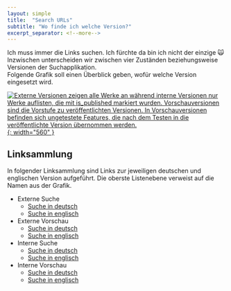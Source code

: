 ```yaml
---
layout: simple
title:  "Search URLs"
subtitle: "Wo finde ich welche Version?"
excerpt_separator: <!--more-->
---
```


Ich muss immer die Links suchen. Ich fürchte da bin ich nicht der einzige 🙀<br>
Inzwischen unterscheiden wir zwischen vier Zuständen beziehungsweise Versionen der Suchapplikation.<br>
Folgende Grafik soll einen Überblick geben, wofür welche Version eingesetzt wird.

[![Externe Versionen zeigen alle Werke an während interne Versionen nur Werke auflisten, die mit is_published markiert wurden. Vorschauversionen sind die Vorstufe zu veröffentlichten Versionen. In Vorschauversionen befinden sich ungetestete Features, die nach dem Testen in die veröffentlichte Version übernommen werden.](/intern/assets/images/search-app-version-overview.svg){: width="560" }](/intern/assets/images/search-app-version-overview.svg)
<!--more-->

## Linksammlung

In folgender Linksammlung sind Links zur jeweiligen deutschen und englischen Version aufgeführt. Die oberste Listenebene verweist auf die Namen aus der Grafik.

- Externe Suche
  - [Suche in deutsch](https://lucascranach.org/de/search/)
  - [Suche in englisch](https://lucascranach.org/de/search/)
- Externe Vorschau
  - [Suche in deutsch](https://lucascranach.org/de/intern/search-external-preview/)
  - [Suche in englisch](https://lucascranach.org/en/intern/search-external-preview/)
- Interne Suche
  - [Suche in deutsch](https://lucascranach.org/de/intern/search/)
  - [Suche in englisch](https://lucascranach.org/en/intern/search/)
- Interne Vorschau
  - [Suche in deutsch](https://lucascranach.org/de/intern/search-internal-preview)
  - [Suche in englisch](https://lucascranach.org/en/intern/search-internal-preview)

